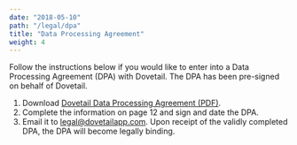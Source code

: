 ```yaml
---
date: "2018-05-10"
path: "/legal/dpa"
title: "Data Processing Agreement"
weight: 4
---
```


Follow the instructions below if you would like to enter into a Data Processing Agreement (DPA) with Dovetail. The DPA has been pre-signed on behalf of Dovetail.

1.  Download [Dovetail Data Processing Agreement (PDF)](dpa.pdf).
1.  Complete the information on page 12 and sign and date the DPA.
1.  Email it to [legal@dovetailapp.com](mailto:legal@dovetailapp.com). Upon receipt of the validly completed DPA, the DPA will become legally binding.
